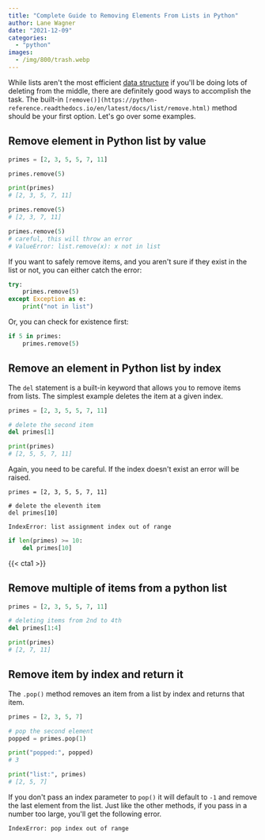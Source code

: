 ```yaml
---
title: "Complete Guide to Removing Elements From Lists in Python"
author: Lane Wagner
date: "2021-12-09"
categories: 
  - "python"
images:
  - /img/800/trash.webp
---
```


While lists aren't the most efficient [data structure](https://boot.dev/learn/learn-data-structures) if you'll be doing lots of deleting from the middle, there are definitely good ways to accomplish the task. The built-in `[remove()](https://python-reference.readthedocs.io/en/latest/docs/list/remove.html)` method should be your first option. Let's go over some examples.

## Remove element in Python list by value

```py
primes = [2, 3, 5, 5, 7, 11]

primes.remove(5)

print(primes)
# [2, 3, 5, 7, 11]

primes.remove(5)
# [2, 3, 7, 11]

primes.remove(5)
# careful, this will throw an error
# ValueError: list.remove(x): x not in list
```

If you want to safely remove items, and you aren't sure if they exist in the list or not, you can either catch the error:

```py
try:
	primes.remove(5)
except Exception as e:
	print("not in list")
```

Or, you can check for existence first:

```py
if 5 in primes:
	primes.remove(5)
```

## Remove an element in Python list by index

The `del` statement is a built-in keyword that allows you to remove items from lists. The simplest example deletes the item at a given index.

```py
primes = [2, 3, 5, 5, 7, 11]

# delete the second item
del primes[1]

print(primes)
# [2, 5, 5, 7, 11]
```

Again, you need to be careful. If the index doesn't exist an error will be raised.

```
primes = [2, 3, 5, 5, 7, 11]

# delete the eleventh item
del primes[10]
```

`IndexError: list assignment index out of range`

```py
if len(primes) >= 10:
	del primes[10]
```

{{< cta1 >}}

## Remove multiple of items from a python list

```py
primes = [2, 3, 5, 5, 7, 11]

# deleting items from 2nd to 4th
del primes[1:4]

print(primes)
# [2, 7, 11]
```

## Remove item by index and return it

The `.pop()` method removes an item from a list by index and returns that item.

```py
primes = [2, 3, 5, 7]

# pop the second element
popped = primes.pop(1)

print("popped:", popped)
# 3

print("list:", primes)
# [2, 5, 7]
```

If you don't pass an index parameter to `pop()` it will default to `-1` and remove the last element from the list. Just like the other methods, if you pass in a number too large, you'll get the following error.

`IndexError: pop index out of range`
